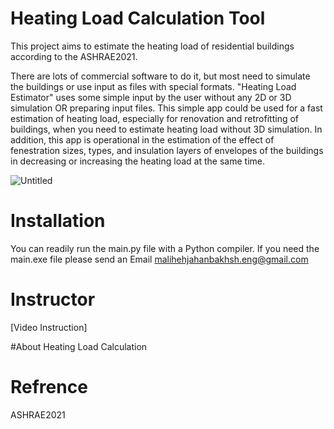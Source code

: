 # Heating Load Calculation Tool

This project aims to estimate the heating load of residential buildings according to the ASHRAE2021.

There are lots of commercial software to do it, but most need to simulate the buildings or use input as files with special formats.
"Heating Load Estimator" uses some simple input by the user without any 2D or 3D simulation OR preparing input files. This simple app could be used for a fast estimation of heating load, especially for renovation and retrofitting of buildings, when you need to estimate heating load without 3D simulation.
In addition, this app is operational in the estimation of the effect of fenestration sizes, types, and insulation layers of envelopes of the buildings in decreasing or increasing the heating load at the same time.


![Untitled](https://github.com/mlijahan/Heating_Load_Estimator_for_Buildings/assets/89294710/47fc1b31-db8e-406f-9a10-dc4b5710760f)

# Installation

You can readily run the main.py file with a Python compiler. If you need the main.exe file please send an Email malihehjahanbakhsh.eng@gmail.com

# Instructor
[Video Instruction] 

#About Heating Load Calculation

# Refrence
ASHRAE2021




